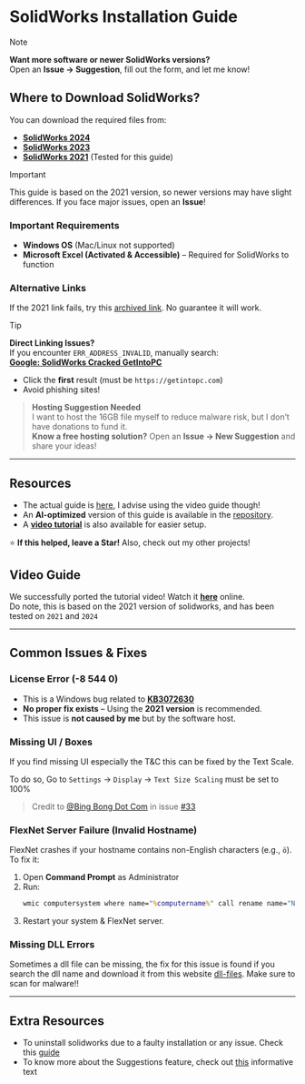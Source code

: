 # SolidWorks Installation Guide

> [!NOTE]
> **Want more software or newer SolidWorks versions?**  
> Open an **Issue → Suggestion**, fill out the form, and let me know!  

## Where to Download SolidWorks?  
You can download the required files from:  
- **[SolidWorks 2024](https://getintopc.com/softwares/3d-cad/solidworks-2024-free-download/)**  
- **[SolidWorks 2023](https://getintopc.com/softwares/analysis/solidworks-2023-free-download/)**  
- **[SolidWorks 2021](https://getintopc.com/softwares/3d-cad/solidworks-2021-free-download/)** (Tested for this guide)

> [!IMPORTANT] 
> This guide is based on the 2021 version, so newer versions may have slight differences. If you face major issues, open an **Issue**!  

### Important Requirements  
- **Windows OS** (Mac/Linux not supported)  
- **Microsoft Excel (Activated & Accessible)** – Required for SolidWorks to function  

### Alternative Links  
If the 2021 link fails, try this [archived link](https://web.archive.org/web/20210727190509/https://getintopc.com/softwares/3d-cad/solidworks-2021-free-download/). No guarantee it will work.  

> [!TIP]
> **Direct Linking Issues?**  
> If you encounter `ERR_ADDRESS_INVALID`, manually search:  
> **[Google: SolidWorks Cracked GetIntoPC](https://www.google.com/search?q=solidworks+cracked+getintopc)**  
> - Click the **first** result (must be `https://getintopc.com`)  
> - Avoid phishing sites!  

> **Hosting Suggestion Needed**  
> I want to host the 16GB file myself to reduce malware risk, but I don’t have donations to fund it.  
> **Know a free hosting solution?** Open an **Issue → New Suggestion** and share your ideas!  

---

## Resources
- The actual guide is [here](https://github.com/DefinetlyNotAI/Solidworks-Crack/blob/main/GUIDE.md), I advise using the video guide though!
- An **AI-optimized** version of this guide is available in the [repository](https://github.com/DefinetlyNotAI/Solidworks-Crack/blob/main/GUIDE%20Updated.md).  
- A [**video tutorial**](#Video-Guide) is also available for easier setup.  

⭐ **If this helped, leave a Star!** Also, check out my other projects!  

## Video Guide  
We successfully ported the tutorial video! Watch it **[here](https://definetlynotai.github.io/Solidworks-Crack/SolidWorks_2021_Tutorial.mp4)** online.  
Do note, this is based on the 2021 version of solidworks, and has been tested on `2021` and `2024`

---

## Common Issues & Fixes  

### **License Error (-8 544 0)**  
- This is a Windows bug related to **[KB3072630](https://support.microsoft.com/en-gb/topic/ms15-074-vulnerability-in-windows-installer-service-could-allow-elevation-of-privilege-july-14-2015-f8098b21-9ab7-a0a6-bddb-a287351f4665)**  
- **No proper fix exists** – Using the **2021 version** is recommended.  
- This issue is **not caused by me** but by the software host.

### Missing UI / Boxes
If you find missing UI especially the T&C this can be fixed by the Text Scale.

To do so, Go to `Settings` -> `Display` -> `Text Size Scaling` must be set to 100%

> Credit to [@Bing Bong Dot Com](https://github.com/bingbongdotcom) in issue [#33](https://github.com/DefinetlyNotAI/Solidworks-Crack/issues/33)

### **FlexNet Server Failure (Invalid Hostname)**  
FlexNet crashes if your hostname contains non-English characters (e.g., `ö`). To fix it:  

1. Open **Command Prompt** as Administrator  
2. Run:  
   ```cmd
   wmic computersystem where name="%computername%" call rename name="NewHostname"
   ```  
3. Restart your system & FlexNet server.  

### Missing DLL Errors
Sometimes a dll file can be missing, the fix for this issue is found if you search the dll name and download it from this website [dll-files](https://www.dll-files.com). Make sure to scan for malware!!

---

## Extra Resources

- To uninstall solidworks due to a faulty installation or any issue. Check this [guide](https://github.com/DefinetlyNotAI/Solidworks-Crack/blob/main/Uninstall.md)
- To know more about the Suggestions feature, check out [this](https://github.com/DefinetlyNotAI/Solidworks-Crack/blob/main/Suggestion_Guideline.md) informative text

